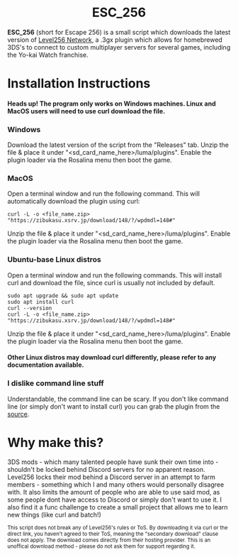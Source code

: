 <h1 align="center">
  <br>
  <b>ESC_256</b>
  </br>
</h1>

<b>ESC_256</b> (short for Escape 256) is a small script which downloads the latest version of [Level256 Network](https://level256.mods.jp), a .3gx plugin which allows 
for homebrewed 3DS's to connect to custom multiplayer servers for several games, including the Yo-kai Watch franchise. 



# Installation Instructions
#### Heads up! The program only works on Windows machines. Linux and MacOS users will need to use curl download the file.


### Windows
Download the latest version of the script from the "Releases" tab. Unzip the file & place it under "<sd_card_name_here>/luma/plugins". Enable the plugin loader
via the Rosalina menu then boot the game. 


### MacOS
Open a terminal window and run the following command. This will automatically download the plugin using curl:
```
curl -L -o <file_name.zip> "https://zibukasu.xsrv.jp/download/148/?/wpdmdl=148#"
```
Unzip the file & place it under "<sd_card_name_here>/luma/plugins". Enable the plugin loader via the Rosalina menu then boot the game. 


### Ubuntu-base Linux distros
Open a terminal window and run the following commands. This will install curl and download the file, since curl is usually not included by default.
```
sudo apt upgrade && sudo apt update
sudo apt install curl
curl --version
curl -L -o <file_name.zip> "https://zibukasu.xsrv.jp/download/148/?/wpdmdl=148#"
```
Unzip the file & place it under "<sd_card_name_here>/luma/plugins". Enable the plugin loader via the Rosalina menu then boot the game. 
#### Other Linux distros may download curl differently, please refer to any documentation available.


### I dislike command line stuff
Understandable, the command line can be scary. If you don't like command line (or simply don't want to install curl) you can grab the plugin 
from the [source](https://zibukasu.xsrv.jp/download/148/?/wpdmdl=148#).


# Why make this?
3DS mods - which many talented people have sunk their own time into - shouldn't be locked behind Discord servers for no apparent reason. Level256 locks their mod
behind a Discord server in an attempt to farm members - something which I and many others would personally disagree with. It also limits the amount of people
who are able to use said mod, as some people dont have access to Discord or simply don't want to use it. I also find it a func challenge to create a small project
that allows me to learn new things (like curl and batch!)

<sup>This script does not break any of Level256's rules or ToS. By downloading it via curl or the direct link, you haven't agreed to their ToS, meaning the 
"secondary download" clause does not apply. The download comes directly from their hosting provider. This is an unoffical download method - please do not ask them 
for support regarding it.</sup>
